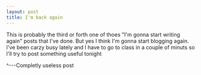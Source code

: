 ```yaml
---
layout: post
title: I'm back again
---
```


This is probably the third or forth one of thoes "I'm gonna start writing again" posts that I've done. But yes I think I'm gonna start blogging again. I've been carzy busy lately and I have to go to class in a couple of minuts so I'll try to post something useful tonight

^---Completly useless post



